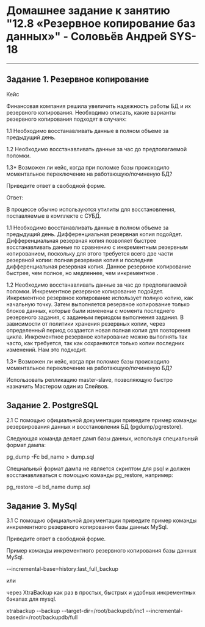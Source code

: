 
# Домашнее задание к занятию "12.8 «Резервное копирование баз данных»" - Соловьёв Андрей SYS-18

---

## Задание 1. Резервное копирование

Кейс

Финансовая компания решила увеличить надежность работы БД и их резервного копирования. Необходимо описать, какие варианты резервного копирования подходят в случаях:

1.1 Необходимо восстанавливать данные в полном объеме за предыдущий день.

1.2 Необходимо восстанавливать данные за час до предполагаемой поломки.

1.3* Возможен ли кейс, когда при поломке базы происходило моментальное переключение на работающую/починеную БД?

Приведите ответ в свободной форме.

Ответ:

В процессе обычно используются утилиты для восстановления, поставляемые в комплекте с СУБД.

1.1 Необходимо восстанавливать данные в полном объеме за предыдущий день. Дифференциальная резервная копия подойдет. Дифференциальная резервная копия позволяет быстрее восстанавливать данные по сравнению с инкрементным резервным копированием, поскольку для этого требуется всего две части резервной копии: полная резервная копия и последняя дифференциальная резервная копия. Данное резервное копирование быстрее, чем полное, но медленнее, чем инкрементное .

1.2 Необходимо восстанавливать данные за час до предполагаемой поломки. Инкрементное резервное копирование подойдет. Инкрементное резервное копирование использует полную копию, как начальную точку. Затем выполняется резервное копирование только блоков данных, которые были изменены с момента последнего резервного задания, с заданным периодом выполнения задания. В зависимости от политики хранения резервных копии, через определенный период создается новая полная копия для повторения цикла. Инкрементное резервное копирование можно выполнять так часто, как требуется, так как сохраняются только копии последних изменений. Нам это подходит.

1.3* Возможен ли кейс, когда при поломке базы происходило моментальное переключение на работающую/починеную БД?

Использовать репликацию master-slave, позволяющую быстро назначить Мастером один из Слейвов.

## Задание 2. PostgreSQL

2.1 С помощью официальной документации приведите пример команды резервирования данных и восстановления БД (pgdump/pgrestore).


Следующая команда делает дамп базы данных, используя специальный формат дампа:

pg_dump -Fc bd_name > dump.sql

Специальный формат дампа не является скриптом для psql и должен восстанавливаться с помощью команды pg_restore, например:

pg_restore –d bd_name dump.sql



## Задание 3. MySql

3.1 С помощью официальной документации приведите пример команды инкрементного резервного копирования базы данных MySql.


Приведите ответ в свободной форме.

Пример команды инкрементного резервного копирования базы данных MySql.

--incremental-base=history:last_full_backup

или

через XtraBackup как раз в простых, быстрых и удобных инкрементных бэкапах для mysql.

xtrabackup --backup --target-dir=/root/backupdb/inc1 --incremental-basedir=/root/backupdb/full